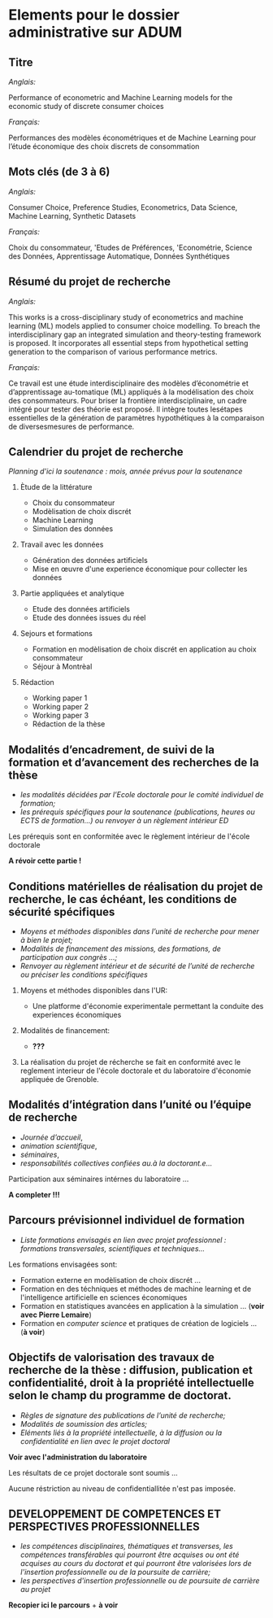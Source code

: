 # Elements pour le dossier administrative sur ADUM 

## Titre 

*Anglais:*

Performance of econometric and Machine Learning models for the economic study of discrete consumer choices

*Français:*

Performances des modèles économétriques et de Machine Learning pour l’étude économique des choix discrets de consommation

## Mots clés (de 3 à 6)

*Anglais:*

Consumer Choice, Preference Studies, Econometrics, Data Science, Machine Learning, Synthetic Datasets

*Français:*

Choix du consommateur, \'Etudes de Préférences, \'Econométrie, Science des Données, Apprentissage Automatique, Données Synthétiques

## Résumé du projet de recherche

*Anglais:*

This works is a cross-disciplinary study of econometrics and machine learning (ML) models applied to consumer choice modelling. 
To breach the interdisciplinary gap an integrated simulation and theory-testing framework is proposed. 
It incorporates all essential steps from hypothetical setting generation to the comparison of various performance metrics.

*Français:*

Ce travail est une étude interdisciplinaire des modèles d’économétrie et d’apprentissage au-tomatique (ML) appliqués à la modélisation des choix des consommateurs. Pour briser la frontière interdisciplinaire, un cadre intégré pour tester des théorie est proposé. 
Il intègre toutes lesétapes essentielles de la génération de paramètres hypothétiques à la comparaison de diversesmesures de performance.

## Calendrier du projet de recherche 

*Planning d'ici la soutenance : mois, année prévus pour la soutenance*

1. Ètude de la littérature 
    - Choix du consommateur 
    - Modèlisation de choix discrét 
    - Machine Learning 
    - Simulation des données 

2. Travail avec les données 
    - Génération des données artificiels 
    - Mise en œuvre d'une experience économique pour collecter les données 

3. Partie appliquées et analytique 
    - Etude des données artificiels 
    - Etude des données issues du réel 

4. Sejours et formations
    - Formation en modèlisation de choix discrét en application au choix consommateur 
    - Séjour à Montrèal 

5. Rédaction 
    - Working paper 1 
    - Working paper 2 
    - Working paper 3 
    - Rédaction de la thèse 

## Modalités d’encadrement, de suivi de la formation et d’avancement des recherches de la thèse 

- *les modalités décidées par l’Ecole doctorale pour le comité individuel de formation;* 
- *les prérequis spécifiques pour la soutenance (publications, heures ou ECTS de formation…) ou renvoyer à un règlement intérieur ED*

Les prérequis sont en conformitée avec le règlement intérieur de l'école doctorale 

**A révoir cette partie !**

## Conditions matérielles de réalisation du projet de recherche, le cas échéant, les conditions de sécurité spécifiques 

- *Moyens et méthodes disponibles dans l’unité de recherche pour mener à bien le projet;*
- *Modalités de financement des missions, des formations, de participation aux congrès ...;* 
- *Renvoyer au règlement intérieur et de sécurité de l’unité de recherche ou préciser les conditions spécifiques*

1. Moyens et méthodes disponibles dans l'UR: 
    - Une platforme d'économie experimentale permettant la conduite des experiences économiques 

2. Modalités de financement:
    - **???**

3. La réalisation du projet de récherche se fait en conformité avec le reglement interieur de l'école doctorale et du laboratoire d'économie appliquée de Grenoble.

## Modalités d’intégration dans l’unité ou l’équipe de recherche 

- *Journée d’accueil*, 
- *animation scientifique*, 
- *séminaires*, 
- *responsabilités collectives confiées au.à la doctorant.e...*

Participation aux séminaires intérnes du laboratoire ... 

**A completer !!!**

## Parcours prévisionnel individuel de formation 

- *Liste formations envisagés en lien avec projet professionnel : formations transversales, scientifiques et techniques...*

Les formations envisagées sont: 

- Formation externe en modèlisation de choix discrét ... 
- Formation en des téchniques et méthodes de machine learning et de l'intelligence artificielle en sciences économiques 
- Formation en statistiques avancées en application à la simulation ... (**voir avec Pierre Lemaire**)
- Formation en *computer science* et pratiques de création de logiciels ... (**à voir**)

## Objectifs de valorisation des travaux de recherche de la thèse : diffusion, publication et confidentialité, droit à la propriété intellectuelle selon le champ du programme de doctorat. 

- *Règles de signature des publications de l’unité de recherche;* 
- *Modalités de soumission des articles;* 
- *Eléments liés à la propriété intellectuelle, à la diffusion ou la confidentialité en lien avec le projet doctoral*

**Voir avec l'administration du laboratoire**

Les résultats de ce projet doctorale sont soumis ... 

Aucune réstriction au niveau de confidentiallitée n'est pas imposée.

## DEVELOPPEMENT DE COMPETENCES ET PERSPECTIVES PROFESSIONNELLES 

- *les compétences disciplinaires, thématiques et transverses, les compétences transférables qui pourront être acquises ou ont été acquises au cours du doctorat et qui pourront être valorisées lors de l'insertion professionnelle ou de la poursuite de carrière;* 
- *les perspectives d'insertion professionnelle ou de poursuite de carrière au projet*

**Recopier ici le parcours** + **à voir**